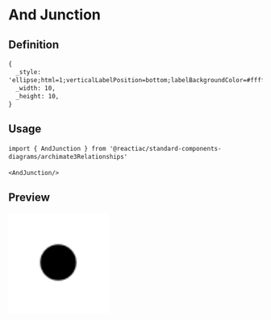 # And Junction

## Definition

```
{
  _style: 'ellipse;html=1;verticalLabelPosition=bottom;labelBackgroundColor=#ffffff;verticalAlign=top;fillColor=strokeColor',
  _width: 10,
  _height: 10,
}
```

## Usage

```
import { AndJunction } from '@reactiac/standard-components-diagrams/archimate3Relationships'

<AndJunction/>
```

## Preview

<img src="./and-junction.png" width="200"/>
